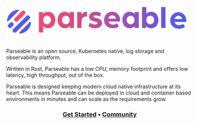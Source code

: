 <p align="center">
  <span">
    <a href="https://www.parseable.io" target="_blank"><img src="https://raw.githubusercontent.com/parseablehq/.github/main/images/logo.svg" alt="Parseable" width="500" height="100" /></a>
</p>


Parseable is an open source, Kubernetes native, log storage and observability platform. 

Written in Rust, Parseable has a low CPU, memory footprint and offers low latency, high throughput, out of the box. 

Parseable is designed keeping modern cloud native infrastructure at its heart. This means Parseable can be deployed in cloud and container based environments in minutes and can scale as the requirements grow. 

<h3 align="center">
  <b><a href="https://www.parseable.io/docs/quick-start">Get Started</a></b>
  •
  <b><a href="https://launchpass.com/parseable">Community</a></b>
</h3>
